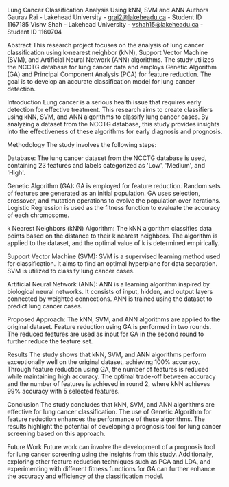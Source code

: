 Lung Cancer Classification Analysis Using kNN, SVM and ANN
Authors
Gaurav Rai - Lakehead University - grai2@lakeheadu.ca - Student ID 1167185
Vishv Shah - Lakehead University - vshah15@lakeheadu.ca - Student ID 1160704

Abstract
This research project focuses on the analysis of lung cancer classification using k-nearest neighbor (kNN), Support Vector Machine (SVM), and Artificial Neural Network (ANN) algorithms. The study utilizes the NCCTG database for lung cancer data and employs Genetic Algorithm (GA) and Principal Component Analysis (PCA) for feature reduction. The goal is to develop an accurate classification model for lung cancer detection.

Introduction
Lung cancer is a serious health issue that requires early detection for effective treatment. This research aims to create classifiers using kNN, SVM, and ANN algorithms to classify lung cancer cases. By analyzing a dataset from the NCCTG database, this study provides insights into the effectiveness of these algorithms for early diagnosis and prognosis.

Methodology
The study involves the following steps:

Database: The lung cancer dataset from the NCCTG database is used, containing 23 features and labels categorized as 'Low', 'Medium', and 'High'.

Genetic Algorithm (GA): GA is employed for feature reduction. Random sets of features are generated as an initial population. GA uses selection, crossover, and mutation operations to evolve the population over iterations. Logistic Regression is used as the fitness function to evaluate the accuracy of each chromosome.

k Nearest Neighbors (kNN) Algorithm: The kNN algorithm classifies data points based on the distance to their k nearest neighbors. The algorithm is applied to the dataset, and the optimal value of k is determined empirically.

Support Vector Machine (SVM): SVM is a supervised learning method used for classification. It aims to find an optimal hyperplane for data separation. SVM is utilized to classify lung cancer cases.

Artificial Neural Network (ANN): ANN is a learning algorithm inspired by biological neural networks. It consists of input, hidden, and output layers connected by weighted connections. ANN is trained using the dataset to predict lung cancer cases.

Proposed Approach: The kNN, SVM, and ANN algorithms are applied to the original dataset. Feature reduction using GA is performed in two rounds. The reduced features are used as input for GA in the second round to further reduce the feature set.

Results
The study shows that kNN, SVM, and ANN algorithms perform exceptionally well on the original dataset, achieving 100% accuracy. Through feature reduction using GA, the number of features is reduced while maintaining high accuracy. The optimal trade-off between accuracy and the number of features is achieved in round 2, where kNN achieves 99% accuracy with 5 selected features.

Conclusion
The study concludes that kNN, SVM, and ANN algorithms are effective for lung cancer classification. The use of Genetic Algorithm for feature reduction enhances the performance of these algorithms. The results highlight the potential of developing a prognosis tool for lung cancer screening based on this approach.

Future Work
Future work can involve the development of a prognosis tool for lung cancer screening using the insights from this study. Additionally, exploring other feature reduction techniques such as PCA and LDA, and experimenting with different fitness functions for GA can further enhance the accuracy and efficiency of the classification model.
